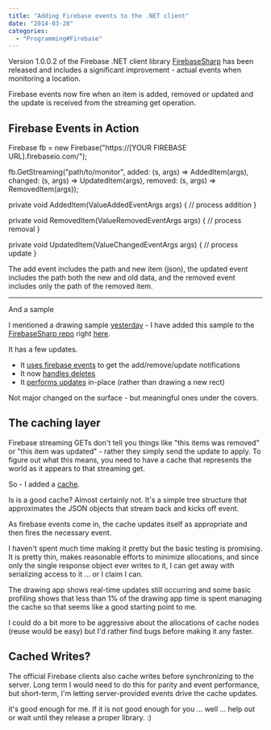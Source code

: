```yaml
---
title: "Adding Firebase events to the .NET client"
date: "2014-03-28"
categories: 
  - "Programming#Firebase"
---
```


Version 1.0.0.2 of the Firebase .NET client library [FirebaseSharp](https://www.nuget.org/packages/FirebaseSharp/) has been released and includes a significant improvement - actual events when monitoring a location.

Firebase events now fire when an item is added, removed or updated and the update is received from the streaming get operation.

## Firebase Events in Action

Firebase fb = new Firebase("https://\[YOUR FIREBASE URL\].firebaseio.com/");

fb.GetStreaming("path/to/monitor", 
    added: (s, args) => AddedItem(args),
    changed: (s, args) => UpdatedItem(args),
    removed: (s, args) => RemovedItem(args));

private void AddedItem(ValueAddedEventArgs args)
{
    // process addition
}

private void RemovedItem(ValueRemovedEventArgs args)
{
    // process removal
}

private void UpdatedItem(ValueChangedEventArgs args)
{
    // process update
}

The add event includes the path and new item (json), the updated event includes the path both the new and old data, and the removed event includes only the path of the removed item.

* * *

And a sample

I mentioned a drawing sample [yesterday](http://www.roberthorvick.com/2014/03/26/firebase-net-client-library/) \- I have added this sample to the [FirebaseSharp repo](https://github.com/bubbafat/FirebaseSharp/) right [here](https://github.com/bubbafat/FirebaseSharp/tree/master/samples/draw).

It has a few updates.

- It [uses firebase events](https://github.com/bubbafat/FirebaseSharp/blob/master/samples/draw/MainWindow.xaml.cs#L70) to get the add/remove/update notifications
- It now [handles deletes](https://github.com/bubbafat/FirebaseSharp/blob/master/samples/draw/MainWindow.xaml.cs#L98)
- It [performs updates](https://github.com/bubbafat/FirebaseSharp/blob/master/samples/draw/MainWindow.xaml.cs#L124) in-place (rather than drawing a new rect)

Not major changed on the surface - but meaningful ones under the covers.

## The caching layer

Firebase streaming GETs don't tell you things like "this items was removed" or "this item was updated" - rather they simply send the update to apply. To figure out what this means, you need to have a cache that represents the world as it appears to that streaming get.

So - I added a [cache](https://github.com/bubbafat/FirebaseSharp/blob/master/src/FirebaseSharp.Portable/FirebaseCache.cs).

Is is a good cache? Almost certainly not. It's a simple tree structure that approximates the JSON objects that stream back and kicks off event.

As firebase events come in, the cache updates itself as appropriate and then fires the necessary event.

I haven't spent much time making it pretty but the basic testing is promising. It is pretty thin, makes reasonable efforts to minimize allocations, and since only the single response object ever writes to it, I can get away with serializing access to it ... or I claim I can.

The drawing app shows real-time updates still occurring and some basic profiling shows that less than 1% of the drawing app time is spent managing the cache so that seems like a good starting point to me.

I could do a bit more to be aggressive about the allocations of cache nodes (reuse would be easy) but I'd rather find bugs before making it any faster.

## Cached Writes?

The official Firebase clients also cache writes before synchronizing to the server. Long term I would need to do this for parity and event performance, but short-term, I'm letting server-provided events drive the cache updates.

it's good enough for me. If it is not good enough for you ... well ... help out or wait until they release a proper library. :)
